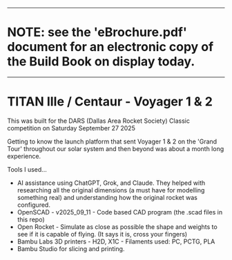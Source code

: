 
---
# NOTE: see the 'eBrochure.pdf' document for an electronic copy of the Build Book on display today.
---
# TITAN IIIe / Centaur - Voyager 1 & 2

This was built for the DARS (Dallas Area Rocket Society) Classic competition on Saturday September 27 2025  

Getting to know the launch platform that sent Voyager 1 & 2 on the 'Grand Tour' throughout our solar system and then beyond was about a month long experience.

Tools I used...

* AI assistance using ChatGPT, Grok, and Claude.  They helped with researching all the original dimensions (a must have for modelling something real) and understanding how the original rocket was configured.
* OpenSCAD - v2025_09_11 - Code based CAD program (the .scad files in this repo)
* Open Rocket - Simulate as close as possible the shape and weights to see if it is capable of flying. (It says it is, cross your fingers)
* Bambu Labs 3D printers - H2D, X1C - Filaments used: PC, PCTG, PLA
* Bambu Studio for slicing and printing.


